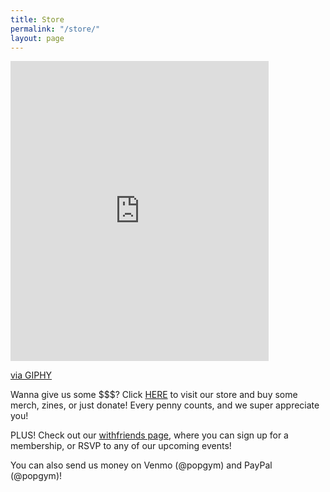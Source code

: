 ```yaml
---
title: Store
permalink: "/store/"
layout: page
---
```



<iframe src="https://giphy.com/embed/uyWTOgNGGWfks" width="413" height="480" frameBorder="0" class="giphy-embed" allowFullScreen></iframe><p><a href="https://giphy.com/gifs/rihanna-gif-uyWTOgNGGWfks">via GIPHY</a></p>

Wanna give us some $$$? Click [HERE](https://squareup.com/store/popgym) to visit our store and buy some merch, zines, or just donate! Every penny counts, and we super appreciate you!

PLUS! Check out our [withfriends page](https://withfriends.co/pop_gym), where you can sign up for a membership, or RSVP to any of our upcoming events!

You can also send us money on Venmo (@popgym) and PayPal (@popgym)!

